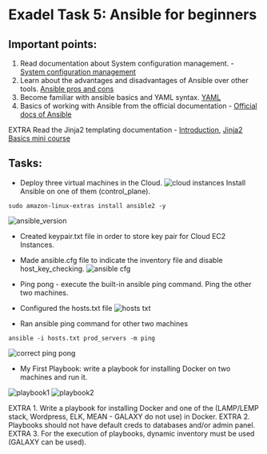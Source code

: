 # Exadel Task 5: Ansible for beginners
 
## Important points:
 
1. Read documentation about System configuration management. - [System configuration management](https://www.atlassian.com/continuous-delivery/principles/configuration-management)
2. Learn about the advantages and disadvantages of Ansible over other tools. [Ansible pros and cons](https://www.youtube.com/watch?v=1id6ERvfozo)
3. Become familiar with ansible basics and YAML syntax. [YAML](https://www.youtube.com/watch?v=1uFVr15xDGg)
4. Basics of working with Ansible from the official documentation - [Official docs of Ansible](https://docs.ansible.com/ansible/latest/user_guide/index.html#getting-started)

EXTRA Read the Jinja2 templating documentation - [Introduction](https://jinja2docs.readthedocs.io/en/stable/intro.html#experimental-python-3-support/), [Jinja2 Basics mini course](https://kodekloud.com/courses/jinja2-templating/)
 
## Tasks:
- Deploy three virtual machines in the Cloud. 
![cloud instances](https://user-images.githubusercontent.com/85607071/157311790-7e1b1b31-ec7a-4a0a-bdc5-35d04b837144.png)
Install Ansible on one of them (control_plane).
```
sudo amazon-linux-extras install ansible2 -y
```
![ansible_version](https://user-images.githubusercontent.com/85607071/157445202-d5c00538-1a1b-4d0f-af33-c65fd24ff325.png)

- Created keypair.txt file in order to store key pair for Cloud EC2 Instances.
- Made ansible.cfg file to indicate the inventory file and disable host_key_checking.
![ansible cfg](https://user-images.githubusercontent.com/85607071/157497378-622eda9e-4ce4-4c3d-9e72-e5430b59eaec.png)

- Ping pong - execute the built-in ansible ping command. Ping the other two machines.
- Configured the hosts.txt file 
![hosts txt](https://user-images.githubusercontent.com/85607071/157450003-9e7d9d38-d0ad-4701-8cd1-79af0d840a72.png)
- Ran ansible ping command for other two machines
```
ansible -i hosts.txt prod_servers -m ping
```
![correct ping pong](https://user-images.githubusercontent.com/85607071/157451323-a3b3702b-f005-41d4-abac-325e143d2770.png)

- My First Playbook: write a playbook for installing Docker on two machines and run it.

![playbook1](https://user-images.githubusercontent.com/85607071/157496012-76a41fb7-cb69-480a-bcf4-b04f6007b992.png)
![playbook2](https://user-images.githubusercontent.com/85607071/157496050-d2e9ea1e-51cd-4609-93c5-c4d77191ef55.png)
       
EXTRA 1. Write a playbook for installing Docker and one of the (LAMP/LEMP stack, Wordpress, ELK, MEAN - GALAXY do not use) in Docker.
EXTRA 2. Playbooks should not have default creds to databases and/or admin panel.
EXTRA 3. For the execution of playbooks, dynamic inventory must be used (GALAXY can be used).
